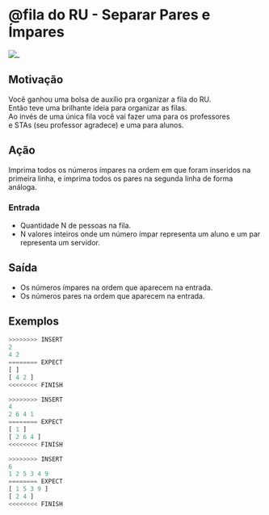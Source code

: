 # @fila do RU - Separar Pares e Ímpares

![_](https://raw.githubusercontent.com/qxcodefup/arcade/master/base/fila/cover.jpg)

[](solver.cpp)

## Motivação

Você ganhou uma bolsa de auxílio pra organizar a fila do RU.  
Então teve uma brilhante ideia para organizar as filas.  
Ao invés de uma única fila você vai fazer uma para os professores  
e STAs (seu professor agradece) e uma para alunos.

## Ação

Imprima todos os números ímpares na ordem em que foram inseridos na primeira linha, e imprima todos os pares na segunda linha de forma análoga.

### Entrada

* Quantidade N de pessoas na fila.
* N valores inteiros onde um número ímpar representa um aluno e um par representa um servidor.  

## Saída

* Os números ímpares na ordem que aparecem na entrada.
* Os números pares na ordem que aparecem na entrada.

## Exemplos

``` py
>>>>>>>> INSERT
2
4 2
======== EXPECT
[ ]
[ 4 2 ]
<<<<<<<< FINISH
```

```py
>>>>>>>> INSERT
4
2 6 4 1
======== EXPECT
[ 1 ]
[ 2 6 4 ]
<<<<<<<< FINISH
```

```py
>>>>>>>> INSERT
6
1 2 5 3 4 9
======== EXPECT
[ 1 5 3 9 ]
[ 2 4 ]
<<<<<<<< FINISH
```
